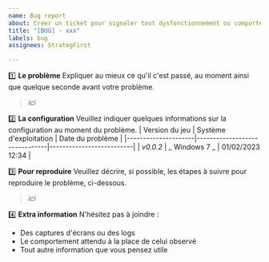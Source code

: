 ```yaml
---
name: Bug report
about: Créer un ticket pour signaler tout dysfonctionnement ou comportement étrange/inattendu
title: "[BUG] - xxx"
labels: bug
assignees: StrategFirst

---
```


1️⃣ **Le problème**
Expliquer au mieux ce qu'il c'est passé, au moment ainsi que quelque seconde avant votre problème.

> *ici*

2️⃣ **La configuration**
Veuillez indiquer quelques informations sur la configuration au moment du problème.
| Version du jeu | Système d'exploitation | Date du problème |
|---------------------|-------------------------------|--------------------------|
| *v0.0.2* | _ Windows 7 _ | 01/02/2023 12:34 |


3️⃣ **Pour reproduire**
Veuillez décrire, si possible, les étapes à suivre pour reproduire le problème, ci-dessous.

> *ici*

4️⃣ **Extra information**
N'hésitez pas à joindre :
 - Des captures d'écrans ou des logs
 - Le comportement attendu à la place de celui observé
 - Tout autre information que vous pensez utile
